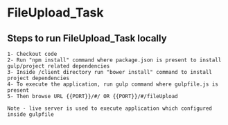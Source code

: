 # FileUpload_Task

## Steps to run FileUpload_Task locally



```
1- Checkout code
2- Run "npm install" command where package.json is present to install gulp/project related dependencies
3- Inside /client directory run "bower install" command to install project dependencies
4- To execute the application, run gulp command where gulpfile.js is present
5- Then browse URL {{PORT}}/#/ OR {{PORT}}/#/fileUpload
```

```
Note - live server is used to execute application which configured inside gulpfile
```
